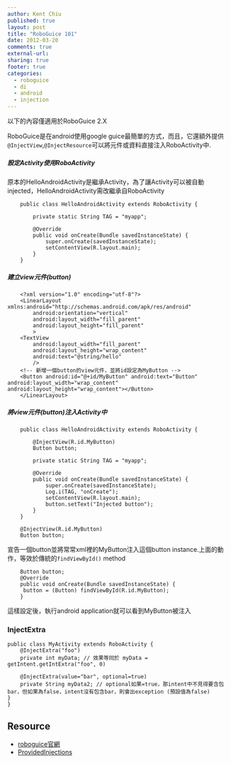 ```yaml
---
author: Kent Chiu
published: true
layout: post
title: "RoboGuice 101"
date: 2012-03-20
comments: true
external-url:
sharing: true
footer: true
categories:
  - roboguice
  - di
  - android
  - injection
---
```





以下的內容僅適用於RoboGuice 2.X

RoboGuice是在android使用google
guice最簡單的方式，而且，它還額外提供`@InjectView`,`@InjectResource`可以將元件或資料直接注入RoboActivity中.

##### 設定Activity使用RoboActivity

原本的HelloAndroidActivity是繼承Activity，為了讓Activity可以被自動injected，HelloAndroidActivity需改繼承自RoboActivity


```
    public class HelloAndroidActivity extends RoboActivity {
     
        private static String TAG = "myapp";
     
        @Override
        public void onCreate(Bundle savedInstanceState) {
            super.onCreate(savedInstanceState);
            setContentView(R.layout.main);
        }
    }
```

##### 建立view元件(button)


```
    <?xml version="1.0" encoding="utf-8"?>
    <LinearLayout xmlns:android="http://schemas.android.com/apk/res/android"
        android:orientation="vertical"
        android:layout_width="fill_parent"
        android:layout_height="fill_parent"
        >
    <TextView  
        android:layout_width="fill_parent" 
        android:layout_height="wrap_content" 
        android:text="@string/hello"
        />
    <!-- 新增一個button的view元件，並將id設定為MyButton -->    
    <Button android:id="@+id/MyButton" android:text="Button" android:layout_width="wrap_content" android:layout_height="wrap_content"></Button>
    </LinearLayout>
```

##### 將view元件(button)注入Activity中


```
    public class HelloAndroidActivity extends RoboActivity {
     
        @InjectView(R.id.MyButton)
        Button button;
     
        private static String TAG = "myapp";
     
        @Override
        public void onCreate(Bundle savedInstanceState) {
            super.onCreate(savedInstanceState);
            Log.i(TAG, "onCreate");
            setContentView(R.layout.main);
            button.setText("Injected button");
        }
    }
```

```
    @InjectView(R.id.MyButton)
    Button button;
```

宣告一個button並將常常xml裡的MyButton注入這個button
instance.上面的動作，等效於傳統的`findViewById()` method

```
    Button button;
    @Override
    public void onCreate(Bundle savedInstanceState) {
     button = (Button) findViewById(R.id.MyButton); 
    }
```

這樣設定後，執行android application就可以看到MyButton被注入

### InjectExtra

```
public class MyActivity extends RoboActivity {
    @InjectExtra("foo")
    private int myData; // 效果等同於 myData = getIntent.getIntExtra("foo", 0)
 
    @InjectExtra(value="bar", optional=true)
    private String myData2; // optional如果=true，那intent中不見得要含包bar，但如果為false，intent沒有包含bar，則會出exception (預設值為false)
}
}
```

Resource
--------

-   [roboguice官網](http://code.google.com/p/roboguice/ "http://code.google.com/p/roboguice/")
-   [ProvidedInjections](http://code.google.com/p/roboguice/wiki/ProvidedInjections "http://code.google.com/p/roboguice/wiki/ProvidedInjections")




